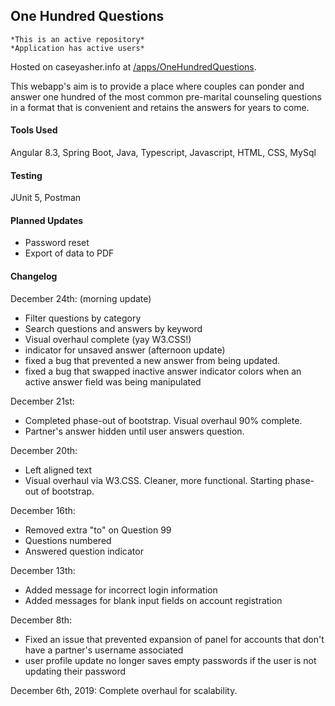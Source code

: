 ## One Hundred Questions
    *This is an active repository*
    *Application has active users*

Hosted on caseyasher.info at [/apps/OneHundredQuestions](http://www.caseyasher.info/apps/OneHundredQuestions/).

This webapp's aim is to provide a place where couples can ponder and answer one hundred of the most common pre-marital counseling questions in a format that is convenient and retains the answers for years to come.

#### Tools Used
Angular 8.3, Spring Boot, Java, Typescript, Javascript, HTML, CSS, MySql

#### Testing
JUnit 5, Postman

#### Planned Updates
* Password reset
* Export of data to PDF


#### Changelog
December 24th:
  (morning update)
  - Filter questions by category
  - Search questions and answers by keyword
  - Visual overhaul complete (yay W3.CSS!)
  - indicator for unsaved answer
  (afternoon update)
  - fixed a bug that prevented a new answer from being updated.
  - fixed a bug that swapped inactive answer indicator colors when an active answer field was being manipulated 

December 21st:
  - Completed phase-out of bootstrap. Visual overhaul 90% complete.
  - Partner's answer hidden until user answers question.

December 20th:
  - Left aligned text
  - Visual overhaul via W3.CSS. Cleaner, more functional. Starting phase-out of bootstrap.

December 16th:
  - Removed extra "to" on Question 99
  - Questions numbered
  - Answered question indicator

December 13th:
  - Added message for incorrect login information
  - Added messages for blank input fields on account registration

December 8th:  
  - Fixed an issue that prevented expansion of panel for accounts that don't have a partner's username associated
  - user profile update no longer saves empty passwords if the user is not updating their password

December 6th, 2019: Complete overhaul for scalability.
